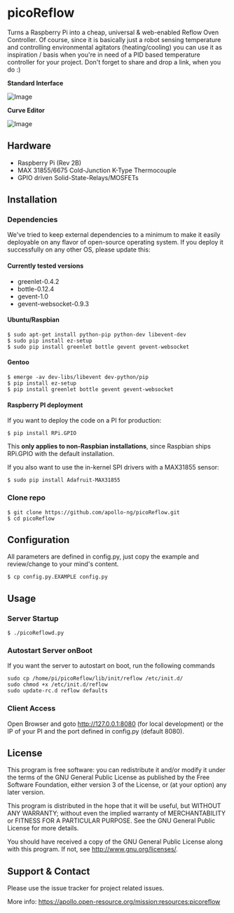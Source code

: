 picoReflow
==========

Turns a Raspberry Pi into a cheap, universal & web-enabled Reflow Oven Controller.
Of course, since it is basically just a robot sensing temperature and controlling
environmental agitators (heating/cooling) you can use it as inspiration / basis
when you're in need of a PID based temperature controller for your project.
Don't forget to share and drop a link, when you do :)

**Standard Interface**

![Image](https://apollo.open-resource.org/_media/mission:resources:picoreflow_webinterface.jpg)

**Curve Editor**

![Image](https://apollo.open-resource.org/_media/mission:resources:picoreflow_webinterface_edit.jpg)

## Hardware

  * Raspberry Pi (Rev 2B)
  * MAX 31855/6675 Cold-Junction K-Type Thermocouple
  * GPIO driven Solid-State-Relays/MOSFETs

## Installation

### Dependencies

We've tried to keep external dependencies to a minimum to make it easily
deployable on any flavor of open-source operating system. If you deploy it
successfully on any other OS, please update this:

#### Currently tested versions

  * greenlet-0.4.2
  * bottle-0.12.4
  * gevent-1.0
  * gevent-websocket-0.9.3

#### Ubuntu/Raspbian

    $ sudo apt-get install python-pip python-dev libevent-dev
    $ sudo pip install ez-setup
    $ sudo pip install greenlet bottle gevent gevent-websocket

#### Gentoo

    $ emerge -av dev-libs/libevent dev-python/pip
    $ pip install ez-setup
    $ pip install greenlet bottle gevent gevent-websocket

#### Raspberry PI deployment

If you want to deploy the code on a PI for production:

    $ pip install RPi.GPIO

This **only applies to non-Raspbian installations**, since Raspbian ships
RPi.GPIO with the default installation.

If you also want to use the in-kernel SPI drivers with a MAX31855 sensor:

    $ sudo pip install Adafruit-MAX31855

### Clone repo

    $ git clone https://github.com/apollo-ng/picoReflow.git
    $ cd picoReflow

## Configuration

All parameters are defined in config.py, just copy the example and review/change to your mind's content.

    $ cp config.py.EXAMPLE config.py

## Usage

### Server Startup

    $ ./picoReflowd.py

### Autostart Server onBoot
If you want the server to autostart on boot, run the following commands

    sudo cp /home/pi/picoReflow/lib/init/reflow /etc/init.d/
    sudo chmod +x /etc/init.d/reflow
    sudo update-rc.d reflow defaults

### Client Access

Open Browser and goto http://127.0.0.1:8080 (for local development) or the IP
of your PI and the port defined in config.py (default 8080).

## License

This program is free software: you can redistribute it and/or modify
it under the terms of the GNU General Public License as published by
the Free Software Foundation, either version 3 of the License, or
(at your option) any later version.

This program is distributed in the hope that it will be useful,
but WITHOUT ANY WARRANTY; without even the implied warranty of
MERCHANTABILITY or FITNESS FOR A PARTICULAR PURPOSE.  See the
GNU General Public License for more details.

You should have received a copy of the GNU General Public License
along with this program.  If not, see <http://www.gnu.org/licenses/>.

## Support & Contact

Please use the issue tracker for project related issues.

More info: https://apollo.open-resource.org/mission:resources:picoreflow
